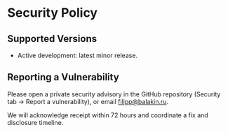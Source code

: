Security Policy
===============

Supported Versions
------------------
- Active development: latest minor release.

Reporting a Vulnerability
-------------------------
Please open a private security advisory in the GitHub repository (Security tab → Report a vulnerability), or email filipp@balakin.ru.

We will acknowledge receipt within 72 hours and coordinate a fix and disclosure timeline.
